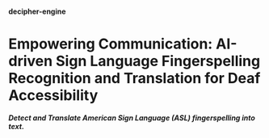 #### **decipher-engine**

# **Empowering Communication: AI-driven Sign Language Fingerspelling Recognition and Translation for Deaf Accessibility**
##### *Detect and Translate American Sign Language (ASL) fingerspelling into text.*
